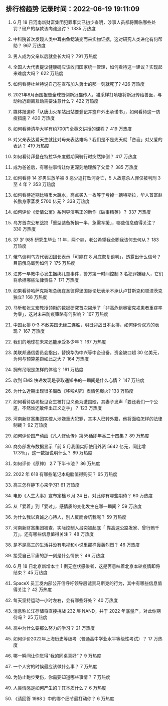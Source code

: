 
## 排行榜趋势 记录时间：2022-06-19 19:11:09
  
  1. 6 月 18 日河南新财富集团犯罪事实已初步查明，涉事人员都将面临哪些处罚？储户的存款该向谁追讨？ 1335 万热度
    
  2. 中科院首次发现人类中耳由鱼鳃演变而来实物证据，这对研究人类进化有何帮助？ 967 万热度
    
  3. 男人成为父亲以后就会长大吗？ 791 万热度
    
  4. 全国人大代表提议健康码应该收归国家统一管理，如何看待这一建议？实现起来难度大吗？ 622 万热度
    
  5. 如何看待杜兰特说自己在宣布加入勇士的那一刻就死了? 426 万热度
    
  6. 2021年8月泰国报告全球首例新冠猫传人，猫采样打喷嚏将新冠传给兽医，与动物近距离互动需要注意什么？ 422 万热度
    
  7. 媒体报道称「从唐山火车站出站要登记并签户外出承诺书」，如何看待这一防疫措施？ 420 万热度
    
  8. 如何看待清华大学有约700门全英文讲授的课程？ 419 万热度
    
  9. 对父亲表达爱天生就比对母亲表达难吗？我们是不是先天就「吝啬」对父爱的表达？ 419 万热度
    
  10. 如何看待拜登在特拉华州度假期间骑行时突然摔倒？ 417 万热度
    
  11. 成为爸爸后，有哪些事情让你更深刻地理解了父爱？ 385 万热度
    
  12. 如何看待 14 岁男生放羊被 8 恶少追打坠河身亡，5 人故意杀人罪仅被判刑 3 至 4 年？ 353 万热度
    
  13. 如何看待近期比特币大跳水，高点买入一枚等于亏掉一辆特斯拉，华人首富赵长鹏身家蒸发 5700 亿元？ 338 万热度
    
  14. 如何评价《爱情公寓》系列导演韦正的新作《破事精英》？ 337 万热度
    
  15. 乌方首次公布战损「重型装备折损一半，急需军援」，哪些信息值得关注？ 330 万热度
    
  16. 37 岁 985 研究生毕业 11 年，两个娃，老公希望我全职我该何去何从？ 183 万热度
    
  17. 俄乌谈判乌方代表团团长表示「可能在 8 月底恢复谈判」，透露出什么信号？目前俄乌局势如何？ 175 万热度
    
  18. 江苏一早教中心发生捆绑儿童事件，警方第一时间控制  3 名犯罪嫌疑人，它们将承担哪些法律责任？ 171 万热度
    
  19. 如果看待哈萨克斯坦总统在圣彼得堡国际论坛表示不承认卢甘斯克和顿涅茨克独立? 168 万热度
    
  20. 马昕和张文宏教授领衔的数据研究首次揭示了「非高危组奥密克戎患者重症率为零」，这对未来防疫策略有何影响？ 167 万热度
    
  21. 中国女排 0-3 不敌美国无缘三连胜，明日迎战日本女排，如何评价双方的表现？ 167 万热度
    
  22. 我们的地球在未来还能承受多少年？ 167 万热度
    
  23. 美联邦通信委员会指出，替换华为中兴等中企设备，资金缺口超 30 亿美元，为何与预算差距如此之大？ 164 万热度
    
  24. 拥有吊眼是怎样的体验？ 161 万热度
    
  25. 收到 EMS 快递发现是录取通知书的一瞬间是什么心情？ 147 万热度
    
  26. 为什么近期出现很多魔改《哆啦A梦》表情包爆火? 133 万热度
    
  27. 如何看待店老板见女生被打见义勇为遭围殴，其妻子发声「要还我们一个公道，不然谁还敢伸出正义之手」？ 123 万热度
    
  28. 河南新财富集团实控人涉嫌重大犯罪，其本人已转外籍，他将面临怎样的法律制裁？ 92 万热度
    
  29. 如何评价国产动画《凡人修仙传》第55话即年番三十四集？ 89 万热度
    
  30. 商务部发布数据显示「前 5 月我国实际使用外资 5642 亿元，同比增17.3％」，这一数据说明什么？ 89 万热度
    
  31. 如何评价《原神》 2.7 下半卡池？ 86 万热度
    
  32. 2022 年 618 有哪些笔记本电脑值得购买？ 65 万热度
    
  33. 高三怎样静下心来学习? 61 万热度
    
  34. 电影《人生大事》宣布定档  6 月 24 日，对此你有哪些期待？ 60 万热度
    
  35. 从「爱着」到「爱过」，感情质的变化发生在哪一瞬间？ 59 万热度
    
  36. 为什么我以真诚之心待人，别人反而会坑我呢？ 59 万热度
    
  37. 河南新财富集团被查，实际控制人吕奕被起底「 靠高速公路发家、曾行贿千万」，还有哪些信息值得关注？ 48 万热度
    
  38. 是不是高三的生活并没有电视和小说里那样轰轰烈烈？ 46 万热度
    
  39. 接受自己平庸的那一刻是什么情景？ 46 万热度
    
  40. 6 月 18 日北京新增本土 1 例无症状感染者，这是否意味着北京本轮疫情即将结束？ 45 万热度
    
  41. SpaceX 员工发内部公开信呼吁领导层谴责马斯克的行为，其中有哪些信息值得关注？ 42 万热度
    
  42. 每天坚持运动一小时左右，会有哪些好处？ 40 万热度
    
  43. 消息称长江存储将直接挑战 232 层 NAND，并于 2022 年底量产，对此你期待吗？ 25 万热度
    
  44. 高中为什么要那么努力的学习？ 21 万热度
    
  45. 如何评价2022年上海历史等级考（普通高中学业水平等级性考试）？ 17 万热度
    
  46. 哪一瞬间让你觉得“我的同桌真好”？ 9 万热度
    
  47. 一个人穷的时候最应该做什么事？ 7 万热度
    
  48. 为防止跑步受伤，你需要知道哪些事情？ 7 万热度
    
  49. 人类情感是如何产生的？其本质什么？ 6 万热度
    
  50. 《请回答 1988 》中的哪个细节最打动你？ 6 万热度
    